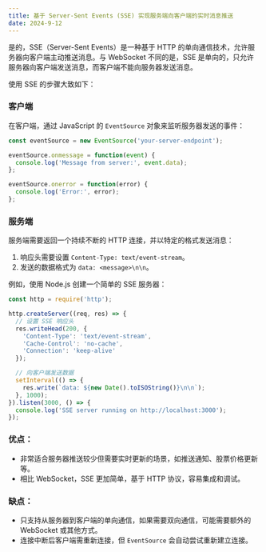 ```yaml
---
title: 基于 Server-Sent Events (SSE) 实现服务端向客户端的实时消息推送
date: 2024-9-12
---
```


是的，SSE（Server-Sent Events）是一种基于 HTTP 的单向通信技术，允许服务器向客户端主动推送消息。与 WebSocket 不同的是，SSE 是单向的，只允许服务器向客户端发送消息，而客户端不能向服务器发送消息。

使用 SSE 的步骤大致如下：

### 客户端
在客户端，通过 JavaScript 的 `EventSource` 对象来监听服务器发送的事件：
```javascript
const eventSource = new EventSource('your-server-endpoint');

eventSource.onmessage = function(event) {
  console.log('Message from server:', event.data);
};

eventSource.onerror = function(error) {
  console.log('Error:', error);
};
```

### 服务端
服务端需要返回一个持续不断的 HTTP 连接，并以特定的格式发送消息：
1. 响应头需要设置 `Content-Type: text/event-stream`。
2. 发送的数据格式为 `data: <message>\n\n`。

例如，使用 Node.js 创建一个简单的 SSE 服务器：
```javascript
const http = require('http');

http.createServer((req, res) => {
  // 设置 SSE 响应头
  res.writeHead(200, {
    'Content-Type': 'text/event-stream',
    'Cache-Control': 'no-cache',
    'Connection': 'keep-alive'
  });

  // 向客户端发送数据
  setInterval(() => {
    res.write(`data: ${new Date().toISOString()}\n\n`);
  }, 1000);
}).listen(3000, () => {
  console.log('SSE server running on http://localhost:3000');
});
```

### 优点：
- 非常适合服务器推送较少但需要实时更新的场景，如推送通知、股票价格更新等。
- 相比 WebSocket，SSE 更加简单，基于 HTTP 协议，容易集成和调试。

### 缺点：
- 只支持从服务器到客户端的单向通信，如果需要双向通信，可能需要额外的 WebSocket 或其他方式。
- 连接中断后客户端需重新连接，但 `EventSource` 会自动尝试重新建立连接。